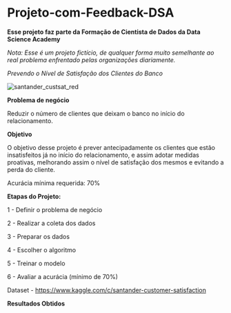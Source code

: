 # Projeto-com-Feedback-DSA


**Esse projeto faz parte da Formação de Cientista de Dados da Data Science Academy**




*Nota: Esse é um projeto fictício, de qualquer forma muito semelhante ao real problema enfrentado pelas organizações diariamente.*




*Prevendo o Nível de Satisfação dos Clientes do Banco*








![santander_custsat_red](https://user-images.githubusercontent.com/66925229/163041135-8e8661b1-c4e3-4d0f-80df-bd4c29ce96a4.png)










**Problema de negócio**


Reduzir o número de clientes que deixam o banco no início do relacionamento.


**Objetivo**


O objetivo desse projeto é prever antecipadamente os clientes que estão insatisfeitos já no início do relacionamento, 
e assim adotar medidas proativas, melhorando assim o nível de satisfação dos mesmos e evitando a perda do cliente. 

Acurácia mínima requerida: 70%


**Etapas do Projeto:**

1 - Definir o problema de negócio

2 - Realizar a coleta dos dados

3 - Preparar os dados

4 - Escolher o algoritmo

5 - Treinar o modelo

6 - Avaliar a acurácia (mínimo de 70%)



Dataset - https://www.kaggle.com/c/santander-customer-satisfaction



**Resultados Obtidos**






